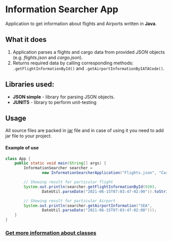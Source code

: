# Information Searcher App

Application to get information about flights and Airports written in **Java**.

## What it does

1. Application parses a flights and cargo data from provided *JSON* objects (e.g. *flights.json* and *cargo.json*).
2. Returns required data by calling corresponding methods: `.getFlightInformationById()` 
and `.getAirportInformationByIATACode()`.

Libraries used:
-

- **JSON simple** - library for parsing JSON objects.
- **JUNIT5** - library to perform unit-testing

## Usage

All source files are packed in 
[jar](https://github.com/ShockJake/InformationSearcherApp/blob/master/out/artifacts/FlightInformator_jar/InformationSearcher.jar "InformationSearcher.jar") 
file and in case of using it you need to add jar file to your project.

#### Example of use

```Java
class App {
    public static void main(String[] args) {
        InformationSearcher searcher =
                new InformationSearcherApplication("Flights.json", "Cargos.json");

        // Showing result for particular flight
        System.out.println(searcher.getFlightInformationById(9203,
                DateUtil.parseDate("2021-06-15T07:03:47-02:00")).toString());

        // Showing result for particular Airport
        System.out.println(searcher.getAirportInformation("SEA",
                DateUtil.parseDate("2021-06-15T07:03:47-02:00")));
    }
}
```

### [Get more information about classes](https://github.com/ShockJake/InformationSearcherApp/tree/master/src/main/java "Classes")



